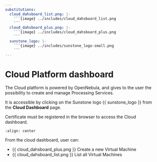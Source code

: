 ```yaml
---
substitutions:
  cloud_dahsboard_list.png: |-
    ```{image} ../includes/cloud_dahsboard_list.png
    ```
  cloud_dahsboard_plus.png: |-
    ```{image} ../includes/cloud_dahsboard_plus.png
    ```
  sunstone_logo: |-
    ```{image} ../includes/sunstone_logo-small.png
    ```
---
```


# Cloud Platform dashboard

The Cloud platform is powered by OpenNebula, and gives to the user the possibility to create and manage Processing Services.

It is accessible by clicking on the Sunstone logo {{ sunstone_logo }} from the **Cloud Dashboard** page.

Certificate must be registered in the browser to access the Cloud dashboard.

```{image} ../includes/cloud_dashboard.png
:align: center
```

From the cloud dashboard, user can:

- {{ cloud_dahsboard_plus.png }} Create a new Virtual Machine
- {{ cloud_dahsboard_list.png }} List all Virtual Machines

>
